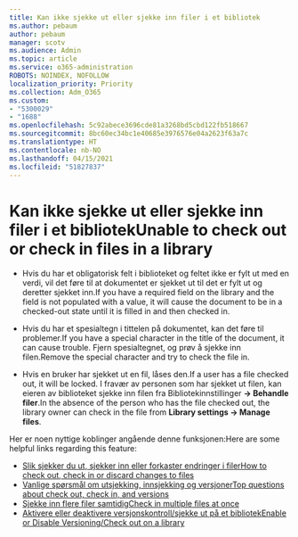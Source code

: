 ```yaml
---
title: Kan ikke sjekke ut eller sjekke inn filer i et bibliotek
ms.author: pebaum
author: pebaum
manager: scotv
ms.audience: Admin
ms.topic: article
ms.service: o365-administration
ROBOTS: NOINDEX, NOFOLLOW
localization_priority: Priority
ms.collection: Adm_O365
ms.custom:
- "5300029"
- "1688"
ms.openlocfilehash: 5c92abece3696cde81a3268bd5cbd122fb518667
ms.sourcegitcommit: 8bc60ec34bc1e40685e3976576e04a2623f63a7c
ms.translationtype: HT
ms.contentlocale: nb-NO
ms.lasthandoff: 04/15/2021
ms.locfileid: "51827837"
---
```

# <a name="unable-to-check-out-or-check-in-files-in-a-library"></a><span data-ttu-id="a346c-102">Kan ikke sjekke ut eller sjekke inn filer i et bibliotek</span><span class="sxs-lookup"><span data-stu-id="a346c-102">Unable to check out or check in files in a library</span></span>

- <span data-ttu-id="a346c-103">Hvis du har et obligatorisk felt i biblioteket og feltet ikke er fylt ut med en verdi, vil det føre til at dokumentet er sjekket ut til det er fylt ut og deretter sjekket inn.</span><span class="sxs-lookup"><span data-stu-id="a346c-103">If you have a required field on the library and the field is not populated with a value, it will cause the document to be in a checked-out state until it is filled in and then checked in.</span></span>

- <span data-ttu-id="a346c-104">Hvis du har et spesialtegn i tittelen på dokumentet, kan det føre til problemer.</span><span class="sxs-lookup"><span data-stu-id="a346c-104">If you have a special character in the title of the document, it can cause trouble.</span></span> <span data-ttu-id="a346c-105">Fjern spesialtegnet, og prøv å sjekke inn filen.</span><span class="sxs-lookup"><span data-stu-id="a346c-105">Remove the special character and try to check the file in.</span></span>

- <span data-ttu-id="a346c-106">Hvis en bruker har sjekket ut en fil, låses den.</span><span class="sxs-lookup"><span data-stu-id="a346c-106">If a user has a file checked out, it will be locked.</span></span>  <span data-ttu-id="a346c-107">I fravær av personen som har sjekket ut filen, kan eieren av biblioteket sjekke inn filen fra Bibliotekinnstillinger **-> Behandle filer**.</span><span class="sxs-lookup"><span data-stu-id="a346c-107">In the absence of the person who has the file checked out, the library owner can check in the file from **Library settings -> Manage files**.</span></span>

<span data-ttu-id="a346c-108">Her er noen nyttige koblinger angående denne funksjonen:</span><span class="sxs-lookup"><span data-stu-id="a346c-108">Here are some helpful links regarding this feature:</span></span>

- [<span data-ttu-id="a346c-109">Slik sjekker du ut, sjekker inn eller forkaster endringer i filer</span><span class="sxs-lookup"><span data-stu-id="a346c-109">How to check out, check in or discard changes to files</span></span>](https://support.office.com/article/check-out-check-in-or-discard-changes-to-files-in-a-library-7e2c12a9-a874-4393-9511-1378a700f6de)
- [<span data-ttu-id="a346c-110">Vanlige spørsmål om utsjekking, innsjekking og versjoner</span><span class="sxs-lookup"><span data-stu-id="a346c-110">Top questions about check out, check in, and versions</span></span>](https://support.office.com/article/Top-questions-about-check-out-check-in-and-versions-7E941339-E972-4C7A-A79A-80A1FCF84076)
- [<span data-ttu-id="a346c-111">Sjekke inn flere filer samtidig</span><span class="sxs-lookup"><span data-stu-id="a346c-111">Check in multiple files at once</span></span>](https://support.office.com/article/check-out-check-in-or-discard-changes-to-files-in-a-library-7e2c12a9-a874-4393-9511-1378a700f6de)
- [<span data-ttu-id="a346c-112">Aktivere eller deaktivere versjonskontroll/sjekke ut på et bibliotek</span><span class="sxs-lookup"><span data-stu-id="a346c-112">Enable or Disable Versioning/Check out on a library</span></span>](https://support.office.com/article/enable-and-configure-versioning-for-a-list-or-library-1555d642-23ee-446a-990a-bcab618c7a37)
